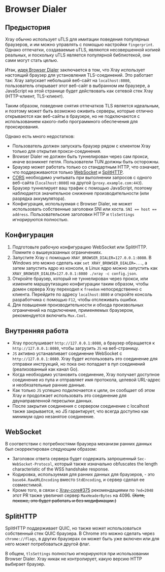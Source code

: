 # Browser Dialer

<Badge text="БЕТА" type="warning"/> <Badge text="v1.4.1+" type="warning"/>

## Предыстория

Xray обычно использует uTLS для имитации поведения популярных браузеров, и им можно управлять с помощью настройки `fingerprint`. Однако отпечатки, создаваемые uTLS, являются несовершенной копией реальных, и поскольку uTLS является популярной библиотекой, они сами могут стать целью.

Итак, [идея Browser Dialer](https://github.com/v2ray/discussion/issues/754#issuecomment-647934994) заключается в том, что Xray использует настоящий браузер для установления TLS-соединений. Это работает так: Xray запускает небольшой веб-сайт на `localhost:8080`, пользователь открывает этот веб-сайт в выбранном им браузере, а JavaScript на этой странице будет действовать как сетевой стек Xray (HTTP-клиент, TLS-клиент).

Таким образом, поведение снятия отпечатков TLS является идеальным, и поэтому может быть возможно оживить серверы, которые отлично открываются как веб-сайты в браузере, но не подключаются с использованием какого-либо программного обеспечения для проксирования.

Однако есть много недостатков:

* Пользователь должен запускать браузер рядом с клиентом Xray только для открытия прокси-соединения.
* Browser Dialer не должен быть туннелирован через сам прокси, иначе возникнет петля. Пользователи TUN должны быть осторожны.
* Браузер может работать только со стандартным HTTP, что означает, что поддерживаются только [WebSocket](../../transports/websocket.md) и [SplitHTTP](../../transports/splithttp.md).
* [CORS](https://developer.mozilla.org/en-US/docs/Web/HTTP/CORS) необходимо учитывать при выполнении запросов с одного веб-сайта (`localhost:8080`) на другой (`proxy.example.com:443`).
* Браузер туннелирует ваш трафик с помощью JavaScript, поэтому наблюдается значительное снижение производительности (или разрядка аккумулятора).
* Конфигурация, используемая с Browser Dialer, не может использовать собственные заголовки SNI или хоста. `SNI == host == address`. Пользовательские заголовки HTTP и `tlsSettings` игнорируются полностью.

## Конфигурация

1. Подготовьте рабочую конфигурацию WebSocket или SplitHTTP. Помните о вышеуказанных ограничениях.
2. Запустите Xray с помощью `XRAY_BROWSER_DIALER=127.0.0.1:8080`. В Windows это можно сделать как `set XRAY_BROWSER_DIALER=...`, а затем запустить ядро из консоли, в Linux ядро можно запустить как `XRAY_BROWSER_DIALER=127.0.0.1:8080 ./xray -c config.json`.
3. Откройте браузер, который не туннелирован через прокси, или измените маршрутизацию конфигурации таким образом, чтобы домен сервера Xray переходил к `freedom` непосредственно с клиента. Перейдите по адресу `localhost:8080` и откройте консоль разработчика с помощью `F12`, чтобы отслеживать ошибки.
4. Для повышения производительности и обхода произвольных ограничений на подключение, применяемых браузером, рекомендуется включить `Mux.Cool`.

## Внутренняя работа

- Xray прослушивает `http://127.0.0.1:8080`, а браузер обращается к `http://127.0.0.1:8080`, чтобы загрузить `JS` на веб-страницу.
- `JS` активно устанавливает соединение WebSocket с `http://127.0.0.1:8080`. Xray будет использовать это соединение для отправки инструкций, но пока оно попадает в пул соединений (реализованный как канал Go).
- Когда необходимо установить соединение, Xray получает доступное соединение из пула и отправляет имя протокола, целевой URL-адрес и необязательные ранние данные.
- Как только `JS` успешно подключается к цели, он сообщает об этом Xray и продолжает использовать это соединение для двунаправленной пересылки данных.
- После закрытия соединения с сервером соединение с localhost также закрывается, но JS гарантирует, что всегда доступно как минимум одно незанятое соединение.

## WebSocket

<Badge text="v1.4.1+" type="warning"/>

В соответствии с потребностями браузера механизм ранних данных был скорректирован следующим образом:

- Заголовок ответа сервера будет содержать запрошенный `Sec-WebSocket-Protocol`, который также изначально obfuscates the length characteristic of the WSS handshake response.
- Кодировка, используемая для ранних данных для браузеров, - это `base64.RawURLEncoding` вместо `StdEncoding`, и сервер сделал ее совместимой.
- Кроме того, в связи с [Xray-core#375](https://github.com/XTLS/Xray-core/pull/375) рекомендациями по `?ed=2048` этот PR также увеличил сервер `MaxHeaderBytes` на 4096. ~~(Хотя, похоже, это будет работать и без модификации.)~~

## SplitHTTP

<Badge text="v1.8.19+" type="warning"/>

SplitHTTP поддерживает QUIC, но также может использоваться собственный стек QUIC браузера. В Chrome это можно сделать через `chrome://flags`, в других браузерах он может быть уже включен или для него может потребоваться другой флаг.

В общем, `tlsSettings` полностью игнорируются при использовании Browser Dialer. Xray никак не контролирует, какую версию HTTP выбирает браузер.

